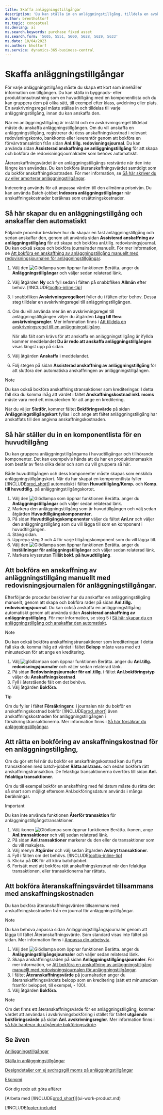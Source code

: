 ```yaml
---
title: Skaffa anläggningstillgångar
description: 'Du kan ställa in en anläggningstillgång, tilldela en avskrivningsregel och registrera anläggningstillgångens anskaffningskostnad.'
author: brentholtorf
ms.topic: conceptual
ms.devlang: al
ms.search.keywords: purchase fixed asset
ms.search.form: '5605, 5551, 5600, 5628, 5629, 5633'
ms.date: 10/04/2023
ms.author: bholtorf
ms.service: dynamics-365-business-central
---
```

# Skaffa anläggningstillgångar

För varje anläggningstillgång måste du skapa ett kort som innehåller information om tillgången. Du kan ställa in byggnads- eller produktionsutrustning som en huvudtillgång med en komponentlista och du kan gruppera dem på olika sätt, till exempel efter klass, avdelning eller plats. En avskrivningsregel måste ställas in och tilldelas till varje anläggningstillgång, innan du kan anskaffa den.

När en anläggningstillgång är inställd och en avskrivningsregel tilldelad måste du anskaffa anläggningstillgången. Om du vill anskaffa en anläggningstillgång, registrerar du dess anskaffningskostnad i relevant redovisningskonto, bankkonto eller leverantör genom att bokföra en förvärvtransaktion från sidan **Anl.tillg. redovisningsjournal**. Du kan använda sidan **Assisterad anskaffning av anläggningstillgång** för att skapa och bokföra de redovisningsjournalrader som behövs automatiskt.

Återanskaffningsvärdet är en anläggningstillgångs restvärde när den inte längre kan användas. Du kan bokföra återanskaffningsvärdet samtidigt som du bokför anskaffningskostnaden. För mer information, se [Så här skriver du av eller amorterar anläggningstillgångar](fa-how-depreciate-amortize.md).

Indexering används för att anpassa värden till den allmänna prisnivån. Du kan använda Batch-jobbet **Indexera anläggningstillgångar** när anskaffningskostnader beräknas som ersättningskostnader.

## Så här skapar du en anläggningstillgång och anskaffar den automatiskt

Följande procedur beskriver hur du skapar en fast anläggningstillgång och sedan anskaffar den, genom att använda sidan **Assisterad anskaffning av anläggningstillgång** för att skapa och bokföra anl.tillg. redovisningsjournal. Du kan också skapa och bokföra journalrader manuellt. För mer information, se [Att bokföra en anskaffning av anläggningstillgång manuellt med redovisningsjournalen för anläggningstillgångar](fa-how-acquire.md#to-post-a-fixed-asset-acquisition-manually-with-the-fixed-asset-gl-journal).

1. Välj den ![Glödlampa som öppnar funktionen Berätta.](media/ui-search/search_small.png "Berätta för mig vad du vill göra") anger du **Anläggningstillgångar** och väljer sedan relaterad länk.  
2. Välj åtgärden **Ny** och fyll sedan i fälten på snabbfliken **Allmän** efter behov. [!INCLUDE[tooltip-inline-tip](includes/tooltip-inline-tip_md.md)]
3. I snabbfliken **Avskrivningsregelkort** fyller du i fälten efter behov. Dessa steg tilldelar en avskrivningsregel till anläggningstillgången.  
4. Om du vill använda mer än en avskrivningsregel till anläggningstillgången väljer du åtgärden **Lägg till flera avskrivningsregler**. Mer information finns i [Att tilldela en avskrivningsregel till en anläggningstillgång](fa-how-setup-depreciation.md#to-assign-a-depreciation-book-to-a-fixed-asset).

    När alla fält som krävs för att anskaffa en anläggningstillgång är ifyllda kommer meddelandet **Du är redo att anskaffa anläggningstillgången** visas längst upp på sidan.
5. Välj åtgärden **Anskaffa** i meddelandet.
6. Följ stegen på sidan **Assisterad anskaffning av anläggningstillgång** för att slutföra den automatiska anskaffningen av anläggningstillgången.

> [!NOTE]  
>   Du kan också bokföra anskaffningstransaktioner som krediteringar. I detta fall ska du komma ihåg att värdet i fältet **Anskaffningskostnad inkl. moms** måste vara med ett minustecken för att ange en kreditering.

När du väljer **Slutför**, kommer fältet **Bokföringsvärde** på sidan **Anläggningstillgångskort** fyllas i och ange att fältet anläggningstillgång har anskaffats till den angivna anskaffningskostnaden.  

## Så här ställer du in en komponentlista för en huvudtillgång

Du kan gruppera anläggningstillgångarna i huvudtillgångar och tillhörande komponenter. Det kan exempelvis hända att du har en produktionsmaskin som består av flera olika delar och som du vill gruppera så här.  

Både huvudtillgången och dess komponenter måste skapas som enskilda anläggningstillgångskort. När du har skapat en komponentlista fyller [!INCLUDE[prod_short](includes/prod_short.md)] automatiskt i fälten **Huvudtillgång/Komp.** och **Komp. till huvudtillg.** på anläggningstillgångskortet.

1. Välj den ![Glödlampa som öppnar funktionen Berätta.](media/ui-search/search_small.png "Berätta för mig vad du vill göra") anger du **Anläggningstillgångar** och väljer sedan relaterad länk.
2. Markera den anläggningstillgång som är huvudtillgången och välj sedan åtgärden **Huvudtillgångskomponenter**.
3. På sidan **Huvudtillgångskomponenter** väljer du fältet **Anl.nr** och väljer den anläggningstillgång som du vill lägga till som en komponent i huvudtillgången.
4. Stäng sidan.
5. Upprepa steg 3 och 4 för varje tillgångskomponent som du vill lägga till.
6. Välj den ![Glödlampa som öppnar funktionen Berätta.](media/ui-search/search_small.png "Berätta för mig vad du vill göra") anger du **Inställningar för anläggningstillgångar** och väljer sedan relaterad länk.
7. Markera kryssrutan **Tillåt bokf. på huvudtillgång**.

## Att bokföra en anskaffning av anläggningstillgång manuellt med redovisningsjournalen för anläggningstillgångar.

Efterföljande procedur beskriver hur du anskaffar en anläggningstillgång manuellt, genom att skapa och bokföra rader på sidan **Anl.tillg. redovisningsjournal**. Du kan också anskaffa en anläggningstillgång automatiskt genom att använda sidan **Assisterad anskaffning av anläggningstillgång**. För mer information, se steg 5 i [Så här skapar du en anläggningstillgång och anskaffar den automatiskt](fa-how-acquire.md#to-create-a-fixed-asset-and-acquire-it-automatically).

> [!NOTE]  
>   Du kan också bokföra anskaffningstransaktioner som krediteringar. I detta fall ska du komma ihåg att värdet i fältet **Belopp** måste vara med ett minustecken för att ange en kreditering.

1. Välj ![glödlampan som öppnar funktionen Berätta.](media/ui-search/search_small.png "Berätta vad du vill göra") anger du **Anl.tillg. redovisningsjournaler** och väljer sedan relaterad länk.
2. På sidan **Redovisningsjournaler för anl.tillg.** i fältet **Anl.bokföringstyp** väljer du **Anskaffningskostnad**.
3. Fyll i återstående fält om det behövs.
4. Välj åtgärden **Bokföra**.  

> [!TIP]  
>   Om du fyller i fältet **Försäkringsnr.** i journalen när du bokför en anskaffningskostnad bokför [!INCLUDE[prod_short](includes/prod_short.md)] även anskaffningskostnaden för anläggningstillgången i försäkringstransaktionerna. Mer information finns i [Så här försäkrar du anläggningstillgångar](fa-how-insure.md).

## Att rätta en bokföring av anskaffningskostnad för en anläggningstillgång,

Om du gör ett fel när du bokför en anskaffningskostnad kan du flytta transaktionen med batch-jobbet **Rätta anl.trans.** och sedan bokföra rätt anskaffningstransaktion. De felaktiga transaktionerna överförs till sidan **Anl. felaktiga transaktioner**.

Om du till exempel bokför en anskaffning med fel datum måste du rätta det så snart som möjligt eftersom Anl.bokföringsdatum används i många beräkningar.

> [!IMPORTANT]  
> Du kan inte använda funktionen **Återför transaktion** för anläggningstillgångstransaktioner.

1. Välj ikonen ![Glödlampa som öppnar funktionen Berätta.](media/ui-search/search_small.png "Berätta vad du vill göra") ikonen, ange **Anl.transaktioner** och välj sedan relaterad länk.  
2. På sidan **Anl.transaktioner** markerar du den eller de transaktioner som du vill makulera.  
3. Välj menyn **Åtgärder** och välj sedan åtgärden **Avbryt transaktioner**.
4. Fyll i fälten om det behövs. [!INCLUDE[tooltip-inline-tip](includes/tooltip-inline-tip_md.md)]
5. Klicka på **OK** för att köra batchjobbet.
6. Fortsätt med att bokföra rätt anskaffningskostnad när den felaktiga transaktionen, eller transaktionerna har rättats.

## Att bokföra återanskaffningsvärdet tillsammans med anskaffningskostnaden

Du kan bokföra återanskaffningsvärden tillsammans med anskaffningskostnaden från en journal för anläggningstillgångar.

> [!NOTE]
> Du kan behöva anpassa sidan Anläggningstillgångsjournaler genom att lägga till fältet Återanskaffningsvärde. Som standard visas inte fältet på sidan. Mer information finns i [Anpassa din arbetsyta](ui-personalization-user.md).

1. Välj den ![Glödlampa som öppnar funktionen Berätta.](media/ui-search/search_small.png "Berätta vad du vill göra") anger du **Anläggningstillgångsjournaler** och väljer sedan relaterad länk.
2. Skapa anskaffningsraden på sidan **Anläggningstillgångsjournaler**. För mer information, se [Att bokföra en anskaffning av anläggningstillgång manuellt med redovisningsjournalen för anläggningstillgångar](fa-how-acquire.md#to-post-a-fixed-asset-acquisition-manually-with-the-fixed-asset-gl-journal).
3. I fältet **Återanskaffningsvärde** på journalraden anger du återanskaffningsvärdets belopp som en kreditering (sätt ett minustecken framför beloppet, till exempel, **-** 100).
4. Välj åtgärden **Bokföra**.

> [!NOTE]
> Om det finns ett återanskaffningsvärde för en anläggningstillgång, kommer värdet att användas i avskrivningsbokföring i stället för fältet **utgående bokföringsvärde** på sidan **Anl. avskrivningsregler**. Mer information finns i [så här hanterar du utgående bokföringsvärde](fa-how-depreciate-amortize.md#to-manage-the-ending-book-value).

## Se även

[Anläggningstillgångar](fa-manage.md) 

[Ställa in anläggningstillgångar](fa-setup.md)

[Designdetaljer om ej avdragsgill moms på anläggningstillgångar](design-details-nondeductible-vat.md)

[Ekonomi](finance.md)  

[Gör dig redo att göra affärer](ui-get-ready-business.md)  

[Arbeta med [!INCLUDE[prod_short](includes/prod_short.md)]](ui-work-product.md)


[!INCLUDE[footer-include](includes/footer-banner.md)]
